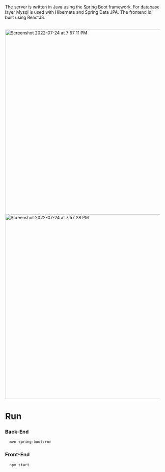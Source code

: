 <br/>

The server is written in Java using the Spring Boot framework. For database layer Mysql is used with Hibernate and Spring Data JPA. The frontend is built using ReactJS.

<br/>


<img width="600" alt="Screenshot 2022-07-24 at 7 57 11 PM" src="https://user-images.githubusercontent.com/85245914/181692543-1181610e-4e88-426f-9c81-ac77a7889bce.png">
<img width="600" alt="Screenshot 2022-07-24 at 7 57 28 PM" src="https://user-images.githubusercontent.com/85245914/181692557-6eea52c4-aa75-44aa-8edf-df72a597ff3d.png">


# Run

### Back-End

```bash
  mvn spring-boot:run
```

### Front-End

```bash
  npm start
```
